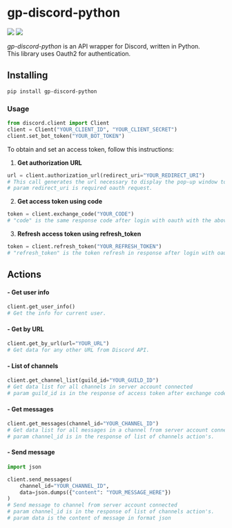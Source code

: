 
# gp-discord-python
![](https://img.shields.io/badge/version-0.1.0-success) ![](https://img.shields.io/badge/Python-3.8%20|%203.9%20|%203.10%20|%203.11-4B8BBE?logo=python&logoColor=white)  

*gp-discord-python* is an API wrapper for Discord, written in Python.  
This library uses Oauth2 for authentication.
## Installing
```
pip install gp-discord-python
```
### Usage
```python
from discord.client import Client
client = Client("YOUR_CLIENT_ID", "YOUR_CLIENT_SECRET")
client.set_bot_token("YOUR_BOT_TOKEN")
```
To obtain and set an access token, follow this instructions:
1. **Get authorization URL**
```python
url = client.authorization_url(redirect_uri="YOUR_REDIRECT_URI")
# This call generates the url necessary to display the pop-up window to perform oauth authentication
# param redirect_uri is required oauth request.
```
2. **Get access token using code**
```python
token = client.exchange_code("YOUR_CODE")
# "code" is the same response code after login with oauth with the above url.
```

3. **Refresh access token using refresh_token**
```python
token = client.refresh_token("YOUR_REFRESH_TOKEN")
# "refresh_token" is the token refresh in response after login with oauth with the above url.
```

## Actions

#### - Get user info
```python
client.get_user_info()
# Get the info for current user.
```
#### - Get by URL
```python
client.get_by_url(url="YOUR_URL")
# Get data for any other URL from Discord API.
```
#### - List of channels
```python
client.get_channel_list(guild_id="YOUR_GUILD_ID")
# Get data list for all channels in server account connected
# param guild_id is in the response of access token after exchange code authorization.
```
#### - Get messages
```python
client.get_messages(channel_id="YOUR_CHANNEL_ID")
# Get data list for all messages in a channel from server account connected
# param channel_id is in the response of list of channels action's.
```

#### - Send message

```python
import json

client.send_messages(
    channel_id="YOUR_CHANNEL_ID", 
    data=json.dumps({"content": "YOUR_MESSAGE_HERE"})
)
# Send message to channel from server account connected
# param channel_id is in the response of list of channels action's.
# param data is the content of message in format json
```
